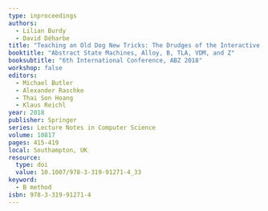 ```yaml
---
type: inproceedings
authors:
  - Lilian Burdy
  - David Déharbe
title: "Teaching an Old Dog New Tricks: The Drudges of the Interactive Prover in Atelier B"
booktitle: "Abstract State Machines, Alloy, B, TLA, VDM, and Z"
booksubtitle: "6th International Conference, ABZ 2018"
workshop: false
editors:
  - Michael Butler
  - Alexander Raschke
  - Thai Son Hoang
  - Klaus Reichl
year: 2018
publisher: Springer
series: Lecture Notes in Computer Science
volume: 10817
pages: 415-419
local: Southampton, UK
resource:
  type: doi
  value: 10.1007/978-3-319-91271-4_33
keyword:
  - B method
isbn: 978-3-319-91271-4
---
```

